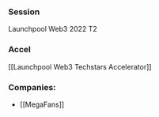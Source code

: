 
### Session
Launchpool Web3 2022 T2

### Accel
[[Launchpool Web3 Techstars Accelerator]]

### Companies:
- [[MegaFans]]


